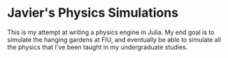 # Javier's Physics Simulations

This is my attempt at writing a physics engine in Julia. My end goal is to
simulate the hanging gardens at FIU, and eventually be able to simulate all
the physics that I've been taught in my undergraduate studies.
